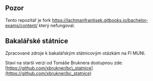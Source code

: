 ## Pozor
Tento repozitář je fork https://lachmanfrantisek.gitbooks.io/bachelor-exams/content/ který nefungoval.



## Bakalářské státnice

Zpracované zdroje k bakalářským státnicovým otázkám na FI MUNI.

Staví na starší verzi od Tomáše Bruknera dostupnou zde: [https://github.com/xbrukner/bc\_statnice](https://github.com/xbrukner/bc_statnice)

